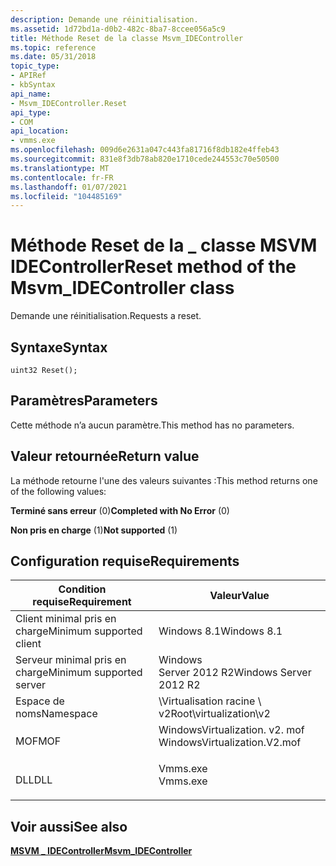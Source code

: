 ```yaml
---
description: Demande une réinitialisation.
ms.assetid: 1d72bd1a-d0b2-482c-8ba7-8ccee056a5c9
title: Méthode Reset de la classe Msvm_IDEController
ms.topic: reference
ms.date: 05/31/2018
topic_type:
- APIRef
- kbSyntax
api_name:
- Msvm_IDEController.Reset
api_type:
- COM
api_location:
- vmms.exe
ms.openlocfilehash: 009d6e2631a047c443fa81716f8db182e4ffeb43
ms.sourcegitcommit: 831e8f3db78ab820e1710cede244553c70e50500
ms.translationtype: MT
ms.contentlocale: fr-FR
ms.lasthandoff: 01/07/2021
ms.locfileid: "104485169"
---
```

# <a name="reset-method-of-the-msvm_idecontroller-class"></a><span data-ttu-id="48560-103">Méthode Reset de la \_ classe MSVM IDEController</span><span class="sxs-lookup"><span data-stu-id="48560-103">Reset method of the Msvm\_IDEController class</span></span>

<span data-ttu-id="48560-104">Demande une réinitialisation.</span><span class="sxs-lookup"><span data-stu-id="48560-104">Requests a reset.</span></span>

## <a name="syntax"></a><span data-ttu-id="48560-105">Syntaxe</span><span class="sxs-lookup"><span data-stu-id="48560-105">Syntax</span></span>


```mof
uint32 Reset();
```



## <a name="parameters"></a><span data-ttu-id="48560-106">Paramètres</span><span class="sxs-lookup"><span data-stu-id="48560-106">Parameters</span></span>

<span data-ttu-id="48560-107">Cette méthode n’a aucun paramètre.</span><span class="sxs-lookup"><span data-stu-id="48560-107">This method has no parameters.</span></span>

## <a name="return-value"></a><span data-ttu-id="48560-108">Valeur retournée</span><span class="sxs-lookup"><span data-stu-id="48560-108">Return value</span></span>

<span data-ttu-id="48560-109">La méthode retourne l'une des valeurs suivantes :</span><span class="sxs-lookup"><span data-stu-id="48560-109">This method returns one of the following values:</span></span>

<dl> <dt>

<span data-ttu-id="48560-110">**Terminé sans erreur** (0)</span><span class="sxs-lookup"><span data-stu-id="48560-110">**Completed with No Error** (0)</span></span>
</dt> <dt>

<span data-ttu-id="48560-111">**Non pris en charge** (1)</span><span class="sxs-lookup"><span data-stu-id="48560-111">**Not supported** (1)</span></span>
</dt> </dl>

## <a name="requirements"></a><span data-ttu-id="48560-112">Configuration requise</span><span class="sxs-lookup"><span data-stu-id="48560-112">Requirements</span></span>



| <span data-ttu-id="48560-113">Condition requise</span><span class="sxs-lookup"><span data-stu-id="48560-113">Requirement</span></span> | <span data-ttu-id="48560-114">Valeur</span><span class="sxs-lookup"><span data-stu-id="48560-114">Value</span></span> |
|-------------------------------------|---------------------------------------------------------------------------------------------------------|
| <span data-ttu-id="48560-115">Client minimal pris en charge</span><span class="sxs-lookup"><span data-stu-id="48560-115">Minimum supported client</span></span><br/> | <span data-ttu-id="48560-116">Windows 8.1</span><span class="sxs-lookup"><span data-stu-id="48560-116">Windows 8.1</span></span><br/>                                                                                  |
| <span data-ttu-id="48560-117">Serveur minimal pris en charge</span><span class="sxs-lookup"><span data-stu-id="48560-117">Minimum supported server</span></span><br/> | <span data-ttu-id="48560-118">Windows Server 2012 R2</span><span class="sxs-lookup"><span data-stu-id="48560-118">Windows Server 2012 R2</span></span><br/>                                                                       |
| <span data-ttu-id="48560-119">Espace de noms</span><span class="sxs-lookup"><span data-stu-id="48560-119">Namespace</span></span><br/>                | <span data-ttu-id="48560-120">\\Virtualisation racine \\ v2</span><span class="sxs-lookup"><span data-stu-id="48560-120">Root\\virtualization\\v2</span></span><br/>                                                                     |
| <span data-ttu-id="48560-121">MOF</span><span class="sxs-lookup"><span data-stu-id="48560-121">MOF</span></span><br/>                      | <dl> <span data-ttu-id="48560-122"><dt>WindowsVirtualization. v2. mof</dt></span><span class="sxs-lookup"><span data-stu-id="48560-122"><dt>WindowsVirtualization.V2.mof</dt></span></span> </dl> |
| <span data-ttu-id="48560-123">DLL</span><span class="sxs-lookup"><span data-stu-id="48560-123">DLL</span></span><br/>                      | <dl> <span data-ttu-id="48560-124"><dt>Vmms.exe</dt></span><span class="sxs-lookup"><span data-stu-id="48560-124"><dt>Vmms.exe</dt></span></span> </dl>                     |



## <a name="see-also"></a><span data-ttu-id="48560-125">Voir aussi</span><span class="sxs-lookup"><span data-stu-id="48560-125">See also</span></span>

<dl> <dt>

[<span data-ttu-id="48560-126">**MSVM \_ IDEController**</span><span class="sxs-lookup"><span data-stu-id="48560-126">**Msvm\_IDEController**</span></span>](msvm-idecontroller.md)
</dt> </dl>

 

 





